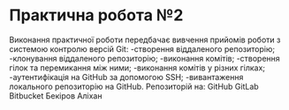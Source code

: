 # Практична робота №2
Виконання практичної роботи передбачає вивчення прийомів роботи з системою контролю версій Git:
-створення віддаленого репозиторію;
-клонування віддаленого репозиторію;
-виконання комітів;
-створення гілок та перемикання між ними;
-виконання комітів у різних гілках;
-аутентифікація на GitHub за допомогою SSH;
-вивантаження локального репозиторію на GitHub.
Репозиторій на:
 GitHub
 GitLab
 Bitbucket
Бекіров Аліхан
